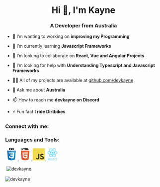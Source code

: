 <h1 align="center">Hi 👋, I'm Kayne</h1>
<h3 align="center">A Developer from Australia</h3>

- 🔭 I’m wanting to working on **improving my Programming**

- 🌱 I’m currently learning **Javascript Frameworks**

- 👯 I’m looking to collaborate on **React, Vue and Angular Projects**

- 🤝 I’m looking for help with **Understanding Typescript and Javascript Frameworks**

- 👨‍💻 All of my projects are available at [github.com/devkayne](github.com/devkayne)

- 💬 Ask me about **Australia**

- 📫 How to reach me **devkayne on Discord**

- ⚡ Fun fact **I ride Dirtbikes**

<h3 align="left">Connect with me:</h3>
<p align="left">
</p>

<h3 align="left">Languages and Tools:</h3>
<p align="left"> <a href="https://www.w3schools.com/css/" target="_blank" rel="noreferrer"> <img src="https://raw.githubusercontent.com/devicons/devicon/master/icons/css3/css3-original-wordmark.svg" alt="css3" width="40" height="40"/> </a> <a href="https://www.w3.org/html/" target="_blank" rel="noreferrer"> <img src="https://raw.githubusercontent.com/devicons/devicon/master/icons/html5/html5-original-wordmark.svg" alt="html5" width="40" height="40"/> </a> <a href="https://developer.mozilla.org/en-US/docs/Web/JavaScript" target="_blank" rel="noreferrer"> <img src="https://raw.githubusercontent.com/devicons/devicon/master/icons/javascript/javascript-original.svg" alt="javascript" width="40" height="40"/> </a> <a href="https://reactjs.org/" target="_blank" rel="noreferrer"> <img src="https://raw.githubusercontent.com/devicons/devicon/master/icons/react/react-original-wordmark.svg" alt="react" width="40" height="40"/> </a> </p>

<p>&nbsp;<img align="center" src="https://github-readme-stats.vercel.app/api?username=devkayne&show_icons=true&locale=en" alt="devkayne" /></p>

<p><img align="center" src="https://github-readme-streak-stats.herokuapp.com/?user=devkayne&" alt="devkayne" /></p>
